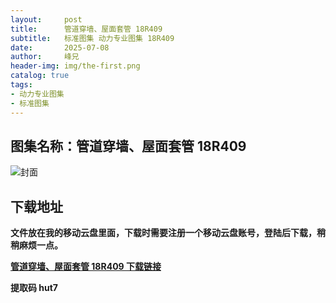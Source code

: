 ```yaml
---
layout:     post
title:      管道穿墙、屋面套管 18R409
subtitle:   标准图集 动力专业图集 18R409
date:       2025-07-08
author:     峰兄
header-img: img/the-first.png
catalog: true
tags:
- 动力专业图集
- 标准图集
---
```

## 图集名称：管道穿墙、屋面套管 18R409
![封面](https://pic1.imgdb.cn/item/6867955158cb8da5c88fcc10.jpg)


## 下载地址 ##
**文件放在我的移动云盘里面，下载时需要注册一个移动云盘账号，登陆后下载，稍稍麻烦一点。**  
  
[**管道穿墙、屋面套管 18R409 下载链接**](https://caiyun.139.com/w/i/2nQQWrYDN8alq)


**提取码 hut7**

